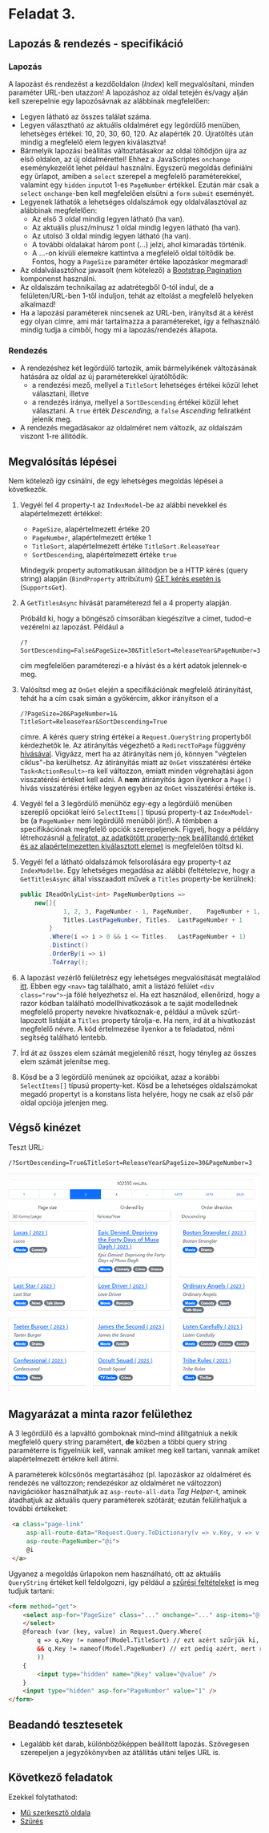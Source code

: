 # Feladat 3.

## Lapozás & rendezés - specifikáció

### Lapozás
A lapozást és rendezést a kezdőoldalon (*Index*) kell megvalósítani, minden paraméter URL-ben utazzon! A lapozáshoz az oldal tetején és/vagy alján kell szerepelnie egy lapozósávnak az alábbinak megfelelően:
- Legyen látható az összes találat száma.
- Legyen választható az aktuális oldalméret egy legördülő menüben, lehetséges értékei: 10, 20, 30, 60, 120. Az alapérték 20. Újratöltés után mindig a megfelelő elem legyen kiválasztva!
- Bármelyik lapozási beállítás változtatásakor az oldal töltődjön újra az első oldalon, az új oldalmérettel! Ehhez a JavaScriptes `onchange` eseménykezelőt lehet például használni. Egyszerű megoldás definiálni egy űrlapot, amiben a `select` szerepel a megfelelő paraméterekkel, valamint egy `hidden` `input`ot 1-es `PageNumber` értékkel. Ezután már csak a `select` `onchange`-ben kell megfelelően elsütni a `form` `submit` eseményét.
- Legyenek láthatók a lehetséges oldalszámok egy oldalválasztóval az alábbinak megfelelően:
    - Az első 3 oldal mindig legyen látható (ha van).
    - Az aktuális plusz/mínusz 1 oldal mindig legyen látható (ha van).
    - Az utolsó 3 oldal mindig legyen látható (ha van).
    - A további oldalakat három pont (...) jelzi, ahol kimaradás történik.
    - A ...-on kívüli elemekre kattintva a megfelelő oldal töltődik be. Fontos, hogy a `PageSize` paraméter értéke lapozáskor megmarad!
- Az oldalválasztóhoz javasolt (nem kötelező) a [Bootstrap Pagination](https://getbootstrap.com/docs/5.0/components/pagination/) komponenst használni.
- Az oldalszám technikailag az adatrétegből 0-tól indul, de a felületen/URL-ben 1-től induljon, tehát az eltolást a megfelelő helyeken alkalmazd!
- Ha a lapozási paraméterek nincsenek az URL-ben, irányítsd át a kérést egy olyan címre, ami már tartalmazza a paramétereket, így a felhasználó mindig tudja a címből, hogy mi a lapozás/rendezés állapota.

### Rendezés

- A rendezéshez két legördülő tartozik, amik bármelyikének változásának hatására az oldal az új paraméterekkel újratöltődik:
    - a rendezési mező, mellyel a `TitleSort` lehetséges értékei közül lehet választani, illetve
    - a rendezés iránya, mellyel a `SortDescending` értékei közül lehet választani. A `true` érték _Descending_, a `false` _Ascending_ feliratként jelenik meg.
- A rendezés megadásakor az oldalméret nem változik, az oldalszám viszont 1-re állítódik.

## Megvalósítás lépései

Nem kötelező így csinálni, de egy lehetséges megoldás lépései a következők.

1. Vegyél fel 4 property-t az `IndexModel`-be az alábbi nevekkel és alapértelmezett értékkel:
    - `PageSize`, alapértelmezett értéke 20
    - `PageNumber`, alapértelmezett értéke 1
    - `TitleSort`, alapértelmezett értéke `TitleSort.ReleaseYear`
    - `SortDescending`, alapértelmezett értéke `true`

    Mindegyik property automatikusan állítódjon be a HTTP kérés (query string) alapján (`BindProperty` attribútum) [GET kérés esetén is](https://learn.microsoft.com/en-us/aspnet/core/mvc/models/model-binding?view=aspnetcore-6.0#model-binding-for-http-get-requests-1) (`SupportsGet`).

1. A `GetTitlesAsync` hívását paraméterezd fel a 4 property alapján.

    Próbáld ki, hogy a böngésző címsorában kiegészítve a címet, tudod-e vezérelni az lapozást. Például a 
    ```
    /?SortDescending=False&PageSize=30&TitleSort=ReleaseYear&PageNumber=3
    ```
    cím megfelelően paraméterezi-e a hívást és a kért adatok jelennek-e meg.

1. Valósítsd meg az `OnGet` elején a specifikációnak megfelelő átirányítást, tehát ha a cím csak simán a gyökércím, akkor irányítson el a 
    ```
    /?PageSize=20&PageNumber=1& TitleSort=ReleaseYear&SortDescending=True
    ```
    címre. A kérés query string értékei a   `Request.QueryString` propertyből kérdezhetők     le. Az átirányítás végezhető a  `RedirectToPage` függvény [hívásával](https://learn.microsoft.com/en-us/dotnet/api/microsoft.aspnetcore.mvc.razorpages.pagebase.redirecttopage?view=aspnetcore-6.0#microsoft-aspnetcore-mvc-razorpages-pagebase-redirecttopage(system-string-system-object)). Vigyázz, mert  ha az átirányítás nem jó, könnyen "végtelen  ciklus"-ba kerülhetsz. Az átirányítás miatt az `OnGet` visszatérési értéke `Task<ActionResult>`-ra kell változzon, emiatt minden végrehajtási ágon visszatérési értéket kell adni. A **nem** átirányítós ágon ilyenkor a `Page()` hívás visszatérési értéke legyen egyben az `OnGet` visszatérési értéke is.

1. Vegyél fel a 3 legördülő menühöz egy-egy a legördülő menüben szereplő opciókat leíró `SelectItems[]` típusú property-t az `IndexModel`-be (a `PageNumber` nem legördülő menüből jön!). A tömbben a specifikációnak megfelelő opciók szerepeljenek. Figyelj, hogy a példány létrehozásnál [a feliratot, az adatkötött property-nek beállítandó értéket és az alapértelmezetten kiválasztott elemet](https://learn.microsoft.com/en-us/dotnet/api/microsoft.aspnetcore.mvc.rendering.selectlistitem.-ctor?view=aspnetcore-6.0#microsoft-aspnetcore-mvc-rendering-selectlistitem-ctor(system-string-system-string-system-boolean)) is megfelelően töltsd ki.

1. Vegyél fel a látható oldalszámok felsorolására egy property-t az `IndexModelbe`. Egy lehetséges megadása az alábbi (feltételezve, hogy a `GetTitlesAsync` által visszaadott művek a `Titles` property-be kerülnek):

    ```csharp
    public IReadOnlyList<int> PageNumberOptions =>
        new[]{
                1, 2, 3, PageNumber - 1, PageNumber,    PageNumber + 1, Titles.LastPageNumber -    1,
                Titles.LastPageNumber, Titles.  LastPageNumber + 1
            }
            .Where(i => i > 0 && i <= Titles.   LastPageNumber + 1)
            .Distinct()
            .OrderBy(i => i)
            .ToArray();
    ```

1. A lapozást vezérlő felületrész egy lehetséges megvalósítását megtalálod [itt](./snippets/Pages/Index.paging.cshtml). Ebben egy `<nav>` tag található, amit a listázó felület `<div class="row">`-ja fölé helyezhetsz el. Ha ezt használod, ellenőrizd, hogy a razor kódban található modellhivatkozások a te saját modellednek megfelelő property nevekre hivatkoznak-e, például a művek szűrt-lapozott listáját a `Titles` property tárolja-e. Ha nem, írd át a hivatkozást megfelelő névre. A kód értelmezése ilyenkor a te feladatod, némi segítség található lentebb.

1. Írd át az összes elem számát megjelenítő részt, hogy tényleg az összes elem számát jelenítse meg.

1. Kösd be a 3 legördülő menünek az opcióikat, azaz a korábbi `SelectItems[]` típusú property-ket. Kösd be a lehetséges oldalszámokat megadó propertyt is a konstans lista helyére, hogy ne csak az első pár oldal opciója jelenjen meg.

## Végső kinézet

Teszt URL:
```
/?SortDescending=True&TitleSort=ReleaseYear&PageSize=30&PageNumber=3
```

![Feladat 3.](images/feladat-3.png)

## Magyarázat a minta razor felülethez

A 3 legördülő és a lapváltó gomboknak mind-mind állítgatniuk a nekik megfelelő query string paramétert, **de** közben a többi query string paraméterre is figyelniük kell, vannak amiket meg kell tartani, vannak amiket alapértelmezett értékre kell átírni.

A paraméterek kölcsönös megtartásához (pl. lapozáskor az oldalméret és rendezés ne változzon; rendezéskor az oldalméret ne változzon) navigációkor használhatjuk az `asp-route-all-data` *Tag Helper*-t, aminek átadhatjuk az aktuális query paraméterek szótárát; ezután felülírhatjuk a további értékeket:

```html
 <a class="page-link"
     asp-all-route-data="Request.Query.ToDictionary(v => v.Key, v => v.Value?.ToString())"
     asp-route-PageNumber="@i">
     @i
 </a>
```

Ugyanez a megoldás űrlapokon nem használható, ott az aktuális `QueryString` értéket kell feldolgozni, így például a [szűrési feltételeket](Feladat-4.md) is meg tudjuk tartani:
    
```html
<form method="get">
    <select asp-for="PageSize" class="..." onchange="..." asp-items="@(...)">
    </select>
    @foreach (var (key, value) in Request.Query.Where(
        q => q.Key != nameof(Model.TitleSort) // ezt azért szűrjük ki, mert a select-ben állítjuk ugyanezen az űrlapon
        && q.Key != nameof(Model.PageNumber) // ezt pedig azért, mert rejtett mezőben 1-re állítjuk, hogy oldalméret váltásakor az első oldalra megyünk
        ))
    {
        <input type="hidden" name="@key" value="@value" />
    }
    <input type="hidden" asp-for="PageNumber" value="1" />
</form>
```

## Beadandó tesztesetek

- Legalább két darab, különbözőképpen beállított lapozás. Szövegesen szerepeljen a jegyzőkönyvben az átállítás utáni teljes URL is.

## Következő feladatok

Ezekkel folytathatod:

- [Mű szerkesztő oldala](Feladat-2.md)
- [Szűrés](Feladat-4.md)


